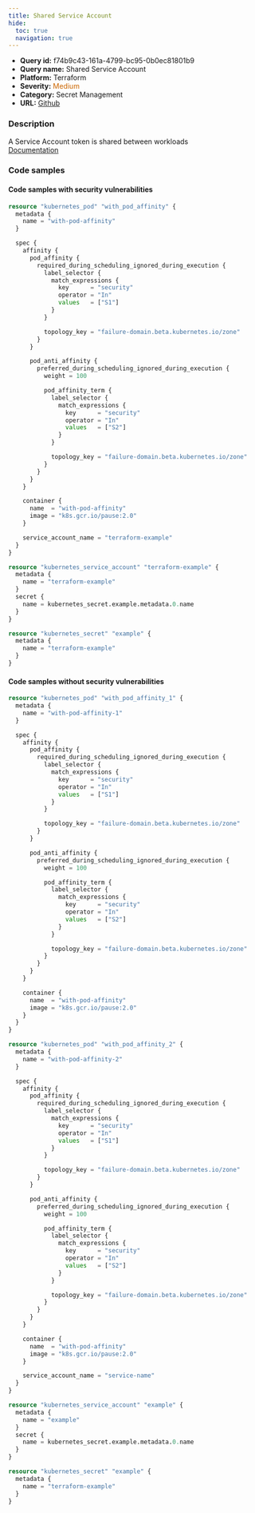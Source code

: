 ```yaml
---
title: Shared Service Account
hide:
  toc: true
  navigation: true
---
```


<style>
  .highlight .hll {
    background-color: #ff171742;
  }
  .md-content {
    max-width: 1100px;
    margin: 0 auto;
  }
</style>

-   **Query id:** f74b9c43-161a-4799-bc95-0b0ec81801b9
-   **Query name:** Shared Service Account
-   **Platform:** Terraform
-   **Severity:** <span style="color:#C60">Medium</span>
-   **Category:** Secret Management
-   **URL:** [Github](https://github.com/Checkmarx/kics/tree/master/assets/queries/terraform/kubernetes/shared_service_account)

### Description
A Service Account token is shared between workloads<br>
[Documentation](https://registry.terraform.io/providers/hashicorp/kubernetes/latest/docs/resources/pod#service_account_name)

### Code samples
#### Code samples with security vulnerabilities
```tf title="Positive test num. 1 - tf file" hl_lines="46"
resource "kubernetes_pod" "with_pod_affinity" {
  metadata {
    name = "with-pod-affinity"
  }

  spec {
    affinity {
      pod_affinity {
        required_during_scheduling_ignored_during_execution {
          label_selector {
            match_expressions {
              key      = "security"
              operator = "In"
              values   = ["S1"]
            }
          }

          topology_key = "failure-domain.beta.kubernetes.io/zone"
        }
      }

      pod_anti_affinity {
        preferred_during_scheduling_ignored_during_execution {
          weight = 100

          pod_affinity_term {
            label_selector {
              match_expressions {
                key      = "security"
                operator = "In"
                values   = ["S2"]
              }
            }

            topology_key = "failure-domain.beta.kubernetes.io/zone"
          }
        }
      }
    }

    container {
      name  = "with-pod-affinity"
      image = "k8s.gcr.io/pause:2.0"
    }

    service_account_name = "terraform-example"
  }
}

resource "kubernetes_service_account" "terraform-example" {
  metadata {
    name = "terraform-example"
  }
  secret {
    name = kubernetes_secret.example.metadata.0.name
  }
}

resource "kubernetes_secret" "example" {
  metadata {
    name = "terraform-example"
  }
}

```


#### Code samples without security vulnerabilities
```tf title="Negative test num. 1 - tf file"
resource "kubernetes_pod" "with_pod_affinity_1" {
  metadata {
    name = "with-pod-affinity-1"
  }

  spec {
    affinity {
      pod_affinity {
        required_during_scheduling_ignored_during_execution {
          label_selector {
            match_expressions {
              key      = "security"
              operator = "In"
              values   = ["S1"]
            }
          }

          topology_key = "failure-domain.beta.kubernetes.io/zone"
        }
      }

      pod_anti_affinity {
        preferred_during_scheduling_ignored_during_execution {
          weight = 100

          pod_affinity_term {
            label_selector {
              match_expressions {
                key      = "security"
                operator = "In"
                values   = ["S2"]
              }
            }

            topology_key = "failure-domain.beta.kubernetes.io/zone"
          }
        }
      }
    }

    container {
      name  = "with-pod-affinity"
      image = "k8s.gcr.io/pause:2.0"
    }
  }
}

resource "kubernetes_pod" "with_pod_affinity_2" {
  metadata {
    name = "with-pod-affinity-2"
  }

  spec {
    affinity {
      pod_affinity {
        required_during_scheduling_ignored_during_execution {
          label_selector {
            match_expressions {
              key      = "security"
              operator = "In"
              values   = ["S1"]
            }
          }

          topology_key = "failure-domain.beta.kubernetes.io/zone"
        }
      }

      pod_anti_affinity {
        preferred_during_scheduling_ignored_during_execution {
          weight = 100

          pod_affinity_term {
            label_selector {
              match_expressions {
                key      = "security"
                operator = "In"
                values   = ["S2"]
              }
            }

            topology_key = "failure-domain.beta.kubernetes.io/zone"
          }
        }
      }
    }

    container {
      name  = "with-pod-affinity"
      image = "k8s.gcr.io/pause:2.0"
    }

    service_account_name = "service-name"
  }
}

resource "kubernetes_service_account" "example" {
  metadata {
    name = "example"
  }
  secret {
    name = kubernetes_secret.example.metadata.0.name
  }
}

resource "kubernetes_secret" "example" {
  metadata {
    name = "terraform-example"
  }
}

```
